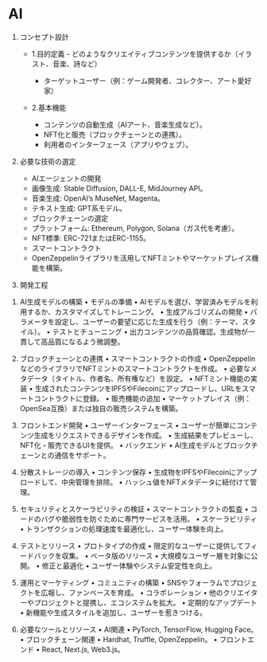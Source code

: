 # AI

1. コンセプト設計
   	- 1.目的定義
   	    	- どのようなクリエイティブコンテンツを提供するか（イラスト、音楽、詩など）
		- ターゲットユーザー（例：ゲーム開発者、コレクター、アート愛好家）
 
   	- 2.基本機能
		- コンテンツの自動生成（AIアート、音楽生成など）。
		- NFT化と販売（ブロックチェーンとの連携）。
		- 利用者のインターフェース（アプリやウェブ）。

2. 必要な技術の選定
	- AIエージェントの開発
	- 画像生成: Stable Diffusion, DALL-E, MidJourney API。
	- 音楽生成: OpenAI’s MuseNet, Magenta。
	- テキスト生成: GPT系モデル。
	- ブロックチェーンの選定
	- プラットフォーム: Ethereum, Polygon, Solana（ガス代を考慮）。
	- NFT標準: ERC-721またはERC-1155。
	- スマートコントラクト
	- OpenZeppelinライブラリを活用してNFTミントやマーケットプレイス機能を構築。

4. 開発工程

1) AI生成モデルの構築
	•	モデルの準備
	•	AIモデルを選び、学習済みモデルを利用するか、カスタマイズしてトレーニング。
	•	生成アルゴリズムの開発
	•	パラメータを設定し、ユーザーの要望に応じた生成を行う（例：テーマ、スタイル）。
	•	テストとチューニング
	•	出力コンテンツの品質確認。生成物が一貫して高品質になるよう微調整。

2) ブロックチェーンとの連携
	•	スマートコントラクトの作成
	•	OpenZeppelinなどのライブラリでNFTミントのスマートコントラクトを作成。
	•	必要なメタデータ（タイトル、作者名、所有権など）を設定。
	•	NFTミント機能の実装
	•	生成されたコンテンツをIPFSやFilecoinにアップロードし、URLをスマートコントラクトに登録。
	•	販売機能の追加
	•	マーケットプレイス（例：OpenSea互換）または独自の販売システムを構築。

3) フロントエンド開発
	•	ユーザーインターフェース
	•	ユーザーが簡単にコンテンツ生成をリクエストできるデザインを作成。
	•	生成結果をプレビューし、NFT化・販売できるUIを提供。
	•	バックエンド
	•	AI生成モデルとブロックチェーンとの通信をサポート。

4) 分散ストレージの導入
	•	コンテンツ保存
	•	生成物をIPFSやFilecoinにアップロードして、中央管理を排除。
	•	ハッシュ値をNFTメタデータに紐付けて管理。

5) セキュリティとスケーラビリティの検証
	•	スマートコントラクトの監査
	•	コードのバグや脆弱性を防ぐために専門サービスを活用。
	•	スケーラビリティ
	•	トランザクションの処理速度を最適化し、ユーザー体験を向上。

4. テストとリリース
	•	プロトタイプの作成
	•	限定的なユーザーに提供してフィードバックを収集。
	•	ベータ版のリリース
	•	大規模なユーザー層を対象に公開。
	•	修正と最適化
	•	ユーザー体験やシステム安定性を向上。

5. 運用とマーケティング
	•	コミュニティの構築
	•	SNSやフォーラムでプロジェクトを広報し、ファンベースを育成。
	•	コラボレーション
	•	他のクリエイターやプロジェクトと提携し、エコシステムを拡大。
	•	定期的なアップデート
	•	新機能や生成スタイルを追加し、ユーザーを惹きつける。

6. 必要なツールとリソース
	•	AI関連
	•	PyTorch, TensorFlow, Hugging Face。
	•	ブロックチェーン関連
	•	Hardhat, Truffle, OpenZeppelin。
	•	フロントエンド
	•	React, Next.js, Web3.js。
